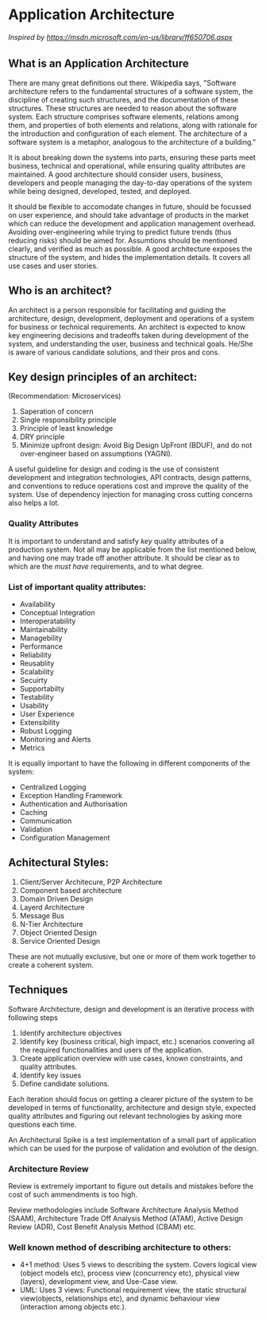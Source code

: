 # Application Architecture

###### Inspired by https://msdn.microsoft.com/en-us/library/ff650706.aspx

## What is an Application Architecture

There are many great definitions out there. Wikipedia says, "Software architecture refers to the fundamental structures of a software system, the discipline of creating such structures, and the documentation of these structures. These structures are needed to reason about the software system. Each structure comprises software elements, relations among them, and properties of both elements and relations, along with rationale for the introduction and configuration of each element. The architecture of a software system is a metaphor, analogous to the architecture of a building."

It is about breaking down the systems into parts, ensuring these parts meet business, technical and operational, while ensuring quality attributes are maintained. A good architecture should consider users, business, developers and people managing the day-to-day operations of the system while being designed, developed, tested, and deployed.

It should be flexible to accomodate changes in future, should be focussed on user experience, and should take advantage of products in the market which can reduce the development and application management overhead. Avoiding over-engineering while trying to predict future trends (thus reducing risks) should be aimed for. Assumtions should be mentioned clearly, and verified as much as possible. A good architecture exposes the structure of the system, and hides the implementation details. It covers all use cases and user stories.

## Who is an architect?

An architect is a person responsible for facilitating and guiding the architecture, design, development, deployment and operations of a system for business or technical requirements. An architect is expected to know key engineering decisions and tradeoffs taken during development of the system, and understanding the user, business and technical goals. He/She is aware of various candidate solutions, and their pros and cons.

## Key design principles of an architect:

(Recommendation: Microservices)

1. Saperation of concern
2. Single responsibility principle
3. Principle of least knowledge
4. DRY principle
5. Minimize upfront design: Avoid Big Design UpFront (BDUF), and do not over-engineer based on assumptions (YAGNI).

A useful guideline for design and coding is the use of consistent development and integration technologies, API contracts, design patterns, and conventions to reduce operations cost and improve the quality of the system. Use of dependency injection for managing cross cutting concerns also helps a lot.

### Quality Attributes

It is important to understand and satisfy *key* quality attributes of a production system. Not all may be applicable from the list mentioned below, and having one may trade off another attribute. It should be clear as to which are the *must have* requirements, and to what degree.

### List of important quality attributes:

- Availability
- Conceptual Integration
- Interoperatability
- Maintainability
- Managebility
- Performance
- Reliability
- Reusablity
- Scalability
- Secuirty
- Supportabilty
- Testability
- Usability
- User Experience
- Extensibility
- Robust Logging
- Monitoring and Alerts
- Metrics

It is equally important to have the following in different components of the system:

- Centralized Logging
- Exception Handling Framework
- Authentication and Authorisation
- Caching
- Communication
- Validation
- Configuration Management

## Achitectural Styles:

1. Client/Server Architecure, P2P Architecture
2. Component based architecture
3. Domain Driven Design
4. Layerd Architecture
5. Message Bus
6. N-Tier Architecture
7. Object Oriented Design
8. Service Oriented Design

These are not mutually exclusive, but one or more of them work together to create a coherent system.

## Techniques

Software Architecture, design and development is an iterative process with following steps

1. Identify architecture objectives
2. Identify key (business critical, high impact, etc.) scenarios convering all the required functionalities and users of the application.
3. Create application overview with use cases, known constraints, and quality attributes.
4. Identify key issues
5. Define candidate solutions.

Each iteration should focus on getting a clearer picture of the system to be developed in terms of functionality, architecture and design style, expected quality attributes and figuring out relevant technologies by asking more questions each time.

An Architectural Spike is a test implementation of a small part of application which can be used for the purpose of validation and evolution of the design.

### Architecture Review

Review is extremely important to figure out details and mistakes before the cost of such ammendments is too high.

Review methodologies include Software Architecture Analysis Method (SAAM), Architecture Trade Off Analysis Method (ATAM), Active Design Review (ADR), Cost Benefit Analysis Method (CBAM) etc.

### Well known method of describing architecture to others:

- 4+1 method: Uses 5 views to describing the system. Covers logical view (object models etc), process view (concurrency etc), physical view (layers), development view, and Use-Case view.
- UML: Uses 3 views: Functional requirement view, the static structural view(objects, relationships etc), and dynamic behaviour view (interaction among objects etc.).

